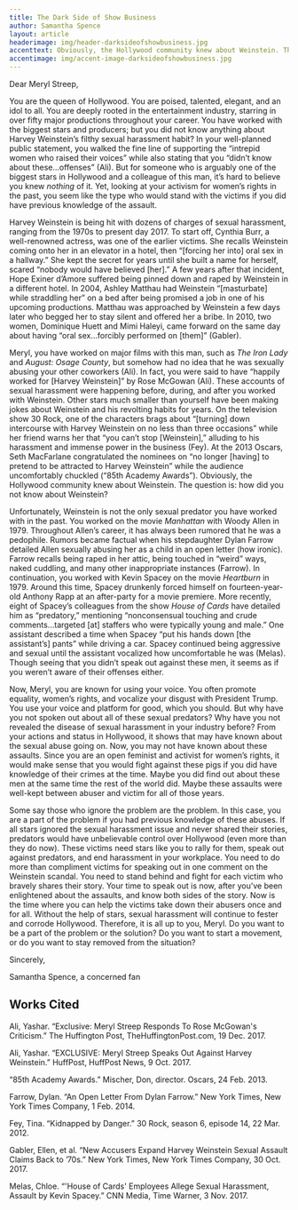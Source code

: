 ```yaml
---
title: The Dark Side of Show Business
author: Samantha Spence
layout: article
headerimage: img/header-darksideofshowbusiness.jpg
accenttext: Obviously, the Hollywood community knew about Weinstein. The question is&#58; how did you *not* know about Weinstein?
accentimage: img/accent-image-darksideofshowbusiness.jpg
---
```

Dear Meryl Streep,

You are the queen of Hollywood. You are poised, talented, elegant, and an idol to all. You are deeply rooted in the entertainment industry, starring in over fifty major productions throughout your career. You have worked with the biggest stars and producers; but you did not know anything about Harvey Weinstein’s filthy sexual harassment habit? In your well-planned public statement, you walked the fine line of supporting the “intrepid women who raised their voices” while also stating that you “didn’t know about these…offenses” (Ali). But for someone who is arguably one of the biggest stars in Hollywood and a colleague of this man, it’s hard to believe you knew *nothing* of it. Yet, looking at your activism for women’s rights in the past, you seem like the type who would stand with the victims if you did have previous knowledge of the assault.

Harvey Weinstein is being hit with dozens of charges of sexual harassment, ranging from the 1970s to present day 2017. To start off, Cynthia Burr, a well-renowned actress, was one of the earlier victims. She recalls Weinstein coming onto her in an elevator in a hotel, then “[forcing her into] oral sex in a hallway.” She kept the secret for years until she built a name for herself, scared “nobody would have believed [her].” A few years after that incident, Hope Exiner d’Amore suffered being pinned down and raped by Weinstein in a different hotel. In 2004, Ashley Matthau had Weinstein “[masturbate] while straddling her” on a bed after being promised a job in one of his upcoming productions. Matthau was approached by Weinstein a few days later who begged her to stay silent and offered her a bribe. In 2010, two women, Dominique Huett and Mimi Haleyi, came forward on the same day about having “oral sex…forcibly performed on [them]” (Gabler).

Meryl, you have worked on major films with this man, such as *The Iron Lady* and *August: Osage County*, but somehow had no idea that he was sexually abusing your other coworkers (Ali). In fact, you were said to have “happily worked for [Harvey Weinstein]” by Rose McGowan (Ali). These accounts of sexual harassment were happening before, during, and after you worked with Weinstein. Other stars much smaller than yourself have been making jokes about Weinstein and his revolting habits for years. On the television show 30 Rock, one of the characters brags about “[turning] down intercourse with Harvey Weinstein on no less than three occasions” while her friend warns her that “you can’t stop [Weinstein],” alluding to his harassment and immense power in the business (Fey). At the 2013 Oscars, Seth MacFarlane congratulated the nominees on “no longer [having] to pretend to be attracted to Harvey Weinstein” while the audience uncomfortably chuckled (“85th Academy Awards”). Obviously, the Hollywood community knew about Weinstein. The question is: how did you not know about Weinstein?

Unfortunately, Weinstein is not the only sexual predator you have worked with in the past. You worked on the movie *Manhattan* with Woody Allen in 1979. Throughout Allen’s career, it has always been rumored that he was a pedophile. Rumors became factual when his stepdaughter Dylan Farrow detailed Allen sexually abusing her as a child in an open letter (how ironic). Farrow recalls being raped in her attic, being touched in “weird” ways, naked cuddling, and many other inappropriate instances (Farrow). In continuation, you worked with Kevin Spacey on the movie *Heartburn* in 1979. Around this time, Spacey drunkenly forced himself on fourteen-year-old Anthony Rapp at an after-party for a movie premiere. More recently, eight of Spacey’s colleagues from the show *House of Cards* have detailed him as “predatory,” mentioning “nonconsensual touching and crude comments…targeted [at] staffers who were typically young and male.” One assistant described a time when Spacey “put his hands down [the assistant’s] pants” while driving a car. Spacey continued being aggressive and sexual until the assistant vocalized how uncomfortable he was (Melas). Though seeing that you didn’t speak out against these men, it seems as if you weren’t aware of their offenses either.

Now, Meryl, you are known for using your voice. You often promote equality, women’s rights, and vocalize your disgust with President Trump. You use your voice and platform for good, which you should. But why have you not spoken out about all of these sexual predators? Why have you not revealed the disease of sexual harassment in your industry before? From your actions and status in Hollywood, it shows that may have known about the sexual abuse going on. Now, you may not have known about these assaults. Since you are an open feminist and activist for women’s rights, it would make sense that you would fight against these pigs if you did have knowledge of their crimes at the time. Maybe you did find out about these men at the same time the rest of the world did. Maybe these assaults were well-kept between abuser and victim for all of those years.

Some say those who ignore the problem are the problem. In this case, you are a part of the problem if you had previous knowledge of these abuses. If all stars ignored the sexual harassment issue and never shared their stories, predators would have unbelievable control over Hollywood (even more than they do now). These victims need stars like you to rally for them, speak out against predators, and end harassment in your workplace. You need to do more than compliment victims for speaking out in one comment on the Weinstein scandal. You need to stand behind and fight for each victim who bravely shares their story. Your time to speak out is now, after you’ve been enlightened about the assaults, and know both sides of the story. Now is the time where you can help the victims take down their abusers once and for all. Without the help of stars, sexual harassment will continue to fester and corrode Hollywood. Therefore, it is all up to you, Meryl. Do you want to be a part of the problem or the solution? Do you want to start a movement, or do you want to stay removed from the situation?

Sincerely,

Samantha Spence, a concerned fan

## Works Cited

Ali, Yashar. “Exclusive: Meryl Streep Responds To Rose McGowan's Criticism.” The Huffington Post, TheHuffingtonPost.com, 19 Dec. 2017.

Ali, Yashar. “EXCLUSIVE: Meryl Streep Speaks Out Against Harvey Weinstein.” HuffPost, HuffPost News, 9 Oct. 2017.

“85th Academy Awards.” Mischer, Don, director. Oscars, 24 Feb. 2013.

Farrow, Dylan. “An Open Letter From Dylan Farrow.” New York Times, New York Times Company, 1 Feb. 2014.

Fey, Tina. “Kidnapped by Danger.” 30 Rock, season 6, episode 14, 22 Mar. 2012.

Gabler, Ellen, et al. “New Accusers Expand Harvey Weinstein Sexual Assault Claims Back to ’70s.” New York Times, New York Times Company, 30 Oct. 2017.

Melas, Chloe. “'House of Cards' Employees Allege Sexual Harassment, Assault by Kevin Spacey.” CNN Media, Time Warner, 3 Nov. 2017.
